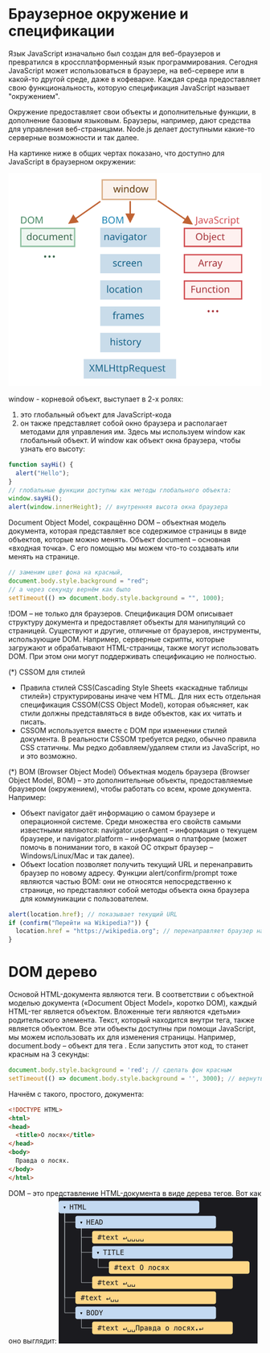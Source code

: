# Браузерное окружение и спецификации

Язык JavaScript изначально был создан для веб-браузеров и превратился в кроссплатформенный язык программирования. Сегодня JavaScript может использоваться в браузере, на веб-сервере или в какой-то другой среде, даже в кофеварке. Каждая среда предоставляет свою функциональность, которую спецификация JavaScript называет "окружением".

Окружение предоставляет свои объекты и дополнительные функции, в дополнение базовым языковым. Браузеры, например, дают средства для управления веб-страницами. Node.js делает доступными какие-то серверные возможности и так далее.

На картинке ниже в общих чертах показано, что доступно для JavaScript в браузерном окружении:

![browser-environment](../imgs/windowObjects.svg)

window - корневой объект, выступает в 2-х ролях:
1) это глобальный объект для JavaScript-кода
2) он также представляет собой окно браузера и располагает методами для управления им.
Здесь мы используем window как глобальный объект.
И window как объект окна браузера, чтобы узнать его высоту:
```js
function sayHi() {
  alert("Hello");
}
// глобальные функции доступны как методы глобального объекта:
window.sayHi();
alert(window.innerHeight); // внутренняя высота окна браузера
```
Document Object Model, сокращённо DOM – объектная модель документа, которая представляет все содержимое страницы в виде объектов, которые можно менять.
Объект document – основная «входная точка». С его помощью мы можем что-то создавать или менять на странице.
```js
// заменим цвет фона на красный,
document.body.style.background = "red";
// а через секунду вернём как было
setTimeout(() => document.body.style.background = "", 1000);
```
!DOM – не только для браузеров.
Спецификация DOM описывает структуру документа и предоставляет объекты для манипуляций со страницей. Существуют и другие, отличные от браузеров, инструменты, использующие DOM.
Например, серверные скрипты, которые загружают и обрабатывают HTML-страницы, также могут использовать DOM. При этом они могут поддерживать спецификацию не полностью.

(*) CSSOM для стилей
- Правила стилей CSS(Cascading Style Sheets «каскадные таблицы стилей») структурированы иначе чем HTML. Для них есть отдельная спецификация CSSOM(CSS Object Model), которая объясняет, как стили должны представляться в виде объектов, как их читать и писать.
- CSSOM используется вместе с DOM при изменении стилей документа. В реальности CSSOM требуется редко, обычно правила CSS статичны. Мы редко добавляем/удаляем стили из JavaScript, но и это возможно.

(*) BOM (Browser Object Model)
Объектная модель браузера (Browser Object Model, BOM) – это дополнительные объекты, предоставляемые браузером (окружением), чтобы работать со всем, кроме документа.
Например:
- Объект navigator даёт информацию о самом браузере и операционной системе. Среди множества его свойств самыми известными являются: navigator.userAgent – информация о текущем браузере, и navigator.platform – информация о платформе (может помочь в понимании того, в какой ОС открыт браузер – Windows/Linux/Mac и так далее).
- Объект location позволяет получить текущий URL и перенаправить браузер по новому адресу.
Функции alert/confirm/prompt тоже являются частью BOM: они не относятся непосредственно к странице, но представляют собой методы объекта окна браузера для коммуникации с пользователем.
```js
alert(location.href); // показывает текущий URL
if (confirm("Перейти на Wikipedia?")) {
  location.href = "https://wikipedia.org"; // перенаправляет браузер на другой URL
}
```
# DOM дерево
Основой HTML-документа являются теги.
В соответствии с объектной моделью документа («Document Object Model», коротко DOM), каждый HTML-тег является объектом. Вложенные теги являются «детьми» родительского элемента. Текст, который находится внутри тега, также является объектом.
Все эти объекты доступны при помощи JavaScript, мы можем использовать их для изменения страницы.
Например, document.body – объект для тега <body>.
Если запустить этот код, то <body> станет красным на 3 секунды:
```js
document.body.style.background = 'red'; // сделать фон красным
setTimeout(() => document.body.style.background = '', 3000); // вернуть назад
```
Начнём с такого, простого, документа:
```html
<!DOCTYPE HTML>
<html>
<head>
  <title>О лосях</title>
</head>
<body>
  Правда о лосях.
</body>
</html>
```
DOM – это представление HTML-документа в виде дерева тегов. Вот как оно выглядит: ![](../imgs/tags-tree.png)
```js
```

```js
```

```js
```

